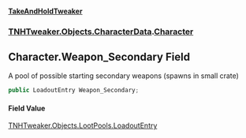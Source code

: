 #### [TakeAndHoldTweaker](index.md 'index')
### [TNHTweaker.Objects.CharacterData](TNHTweaker.Objects.CharacterData.md 'TNHTweaker.Objects.CharacterData').[Character](TNHTweaker.Objects.CharacterData.Character.md 'TNHTweaker.Objects.CharacterData.Character')

## Character.Weapon_Secondary Field

A pool of possible starting secondary weapons (spawns in small crate)

```csharp
public LoadoutEntry Weapon_Secondary;
```

#### Field Value
[TNHTweaker.Objects.LootPools.LoadoutEntry](https://docs.microsoft.com/en-us/dotnet/api/TNHTweaker.Objects.LootPools.LoadoutEntry 'TNHTweaker.Objects.LootPools.LoadoutEntry')